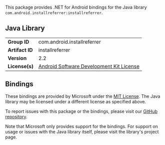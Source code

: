 This package provides .NET for Android bindings for the Java library `com.android.installreferrer:installreferrer`.

## Java Library

| | |
|-|-|
| **Group ID** | com.android.installreferrer |
| **Artifact ID** | installreferrer |
| **Version** | 2.2 |
| **License(s)** | [Android Software Development Kit License](https://developer.android.com/studio/terms.html) |

## Bindings

These bindings are provided by Microsoft under the [MIT License](https://opensource.org/licenses/MIT). The Java
library may be licensed under a different license as specified above.

To report issues with this package or the bindings, please visit our [GitHub repository](https://aka.ms/android-libraries).

Note that Microsoft only provides support for the bindings. For support on
usage or issues with the Java library itself, please visit the library's project page.
